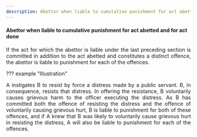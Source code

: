 ```yaml
---
description: Abettor when liable to cumulative punishment for act abetted and for act done
---
```


#### Abettor when liable to cumulative punishment for act abetted and for act done
<div style="text-align: justify">

If the act for which the abettor is liable under the last preceding section is committed in addition to the act abetted and constitutes a distinct offence, the abettor is liable to punishment for each of the offences.

</div>

??? example "Illustration"
    <div style="text-align: justify"> A instigates B to resist by force a distress made by a public servant. B, in consequence, resists that distress. In offering the resistance, B voluntarily causes grievous harm to the officer executing the distress. As B has committed both the offence of resisting the distress and the offence of voluntarily causing grievous hurt, B is liable to punishment for both of these offences, and if A knew that B was likely to voluntarily cause grievous hurt in resisting the distress, A will also be liable to punishment for each of the offences.
